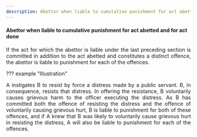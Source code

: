 ```yaml
---
description: Abettor when liable to cumulative punishment for act abetted and for act done
---
```


#### Abettor when liable to cumulative punishment for act abetted and for act done
<div style="text-align: justify">

If the act for which the abettor is liable under the last preceding section is committed in addition to the act abetted and constitutes a distinct offence, the abettor is liable to punishment for each of the offences.

</div>

??? example "Illustration"
    <div style="text-align: justify"> A instigates B to resist by force a distress made by a public servant. B, in consequence, resists that distress. In offering the resistance, B voluntarily causes grievous harm to the officer executing the distress. As B has committed both the offence of resisting the distress and the offence of voluntarily causing grievous hurt, B is liable to punishment for both of these offences, and if A knew that B was likely to voluntarily cause grievous hurt in resisting the distress, A will also be liable to punishment for each of the offences.
